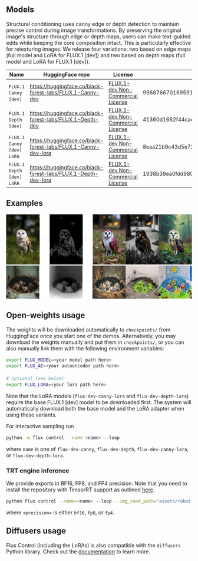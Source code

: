 ## Models

Structural conditioning uses canny edge or depth detection to maintain precise control during image transformations. By preserving the original image's structure through edge or depth maps, users can make text-guided edits while keeping the core composition intact. This is particularly effective for retexturing images. We release four variations: two based on edge maps (full model and LoRA for FLUX.1 [dev]) and two based on depth maps (full model and LoRA for FLUX.1 [dev]).

| Name                      | HuggingFace repo                                               | License                                                               | sha256sum                                                        |
| ------------------------- | -------------------------------------------------------------- | --------------------------------------------------------------------- | ---------------------------------------------------------------- |
| `FLUX.1 Canny [dev]`      | https://huggingface.co/black-forest-labs/FLUX.1-Canny-dev      | [FLUX.1-dev Non-Commercial License](../model_licenses/LICENSE-FLUX1-dev) | 996876670169591cb412b937fbd46ea14cbed6933aef17c48a2dcd9685c98cdb |
| `FLUX.1 Depth [dev]`      | https://huggingface.co/black-forest-labs/FLUX.1-Depth-dev      | [FLUX.1-dev Non-Commercial License](../model_licenses/LICENSE-FLUX1-dev) | 41360d1662f44ca45bc1b665fe6387e91802f53911001630d970a4f8be8dac21 |
| `FLUX.1 Canny [dev] LoRA` | https://huggingface.co/black-forest-labs/FLUX.1-Canny-dev-lora | [FLUX.1-dev Non-Commercial License](../model_licenses/LICENSE-FLUX1-dev) | 8eaa21b9c43d5e7242844deb64b8cf22ae9010f813f955ca8c05f240b8a98f7e |
| `FLUX.1 Depth [dev] LoRA` | https://huggingface.co/black-forest-labs/FLUX.1-Depth-dev-lora | [FLUX.1-dev Non-Commercial License](../model_licenses/LICENSE-FLUX1-dev) | 1938b38ea0fdd98080fa3e48beb2bedfbc7ad102d8b65e6614de704a46d8b907 |

## Examples

![canny](../assets/docs/canny.png)
![depth](../assets/docs/depth.png)

## Open-weights usage

The weights will be downloaded automatically to `checkpoints/` from HuggingFace once you start one of the demos. Alternatively, you may download the weights manually and put them in `checkpoints/`, or you can also manually link them with the following environment variables:
```bash
export FLUX_MODEL=<your model path here>
export FLUX_AE=<your autoencoder path here>

# optional (see below)
export FLUX_LORA=<your lora path here>
```

Note that the LoRA models (`flux-dev-canny-lora` and `flux-dev-depth-lora`) require the base FLUX.1 [dev] model to be downloaded first. The system will automatically download both the base model and the LoRA adapter when using these variants.

For interactive sampling run

```bash
python -m flux control --name <name> --loop
```

where `name` is one of `flux-dev-canny`, `flux-dev-depth`, `flux-dev-canny-lora`, or `flux-dev-depth-lora`.

### TRT engine inference

 We provide exports in BF16, FP8, and FP4 precision. Note that you need to install the repository with TensorRT support as outlined [here](../README.md).

```bash
python flux control --name=<name> --loop --img_cond_path="assets/robot.webp" --trt --static_shape=False --trt_transformer_precision <precision>
```
where `<precision>` is either `bf16`, `fp8`, or `fp4`.

## Diffusers usage

Flux Control (including the LoRAs) is also compatible with the `diffusers` Python library. Check out the [documentation](https://huggingface.co/docs/diffusers/main/en/api/pipelines/flux) to learn more.
